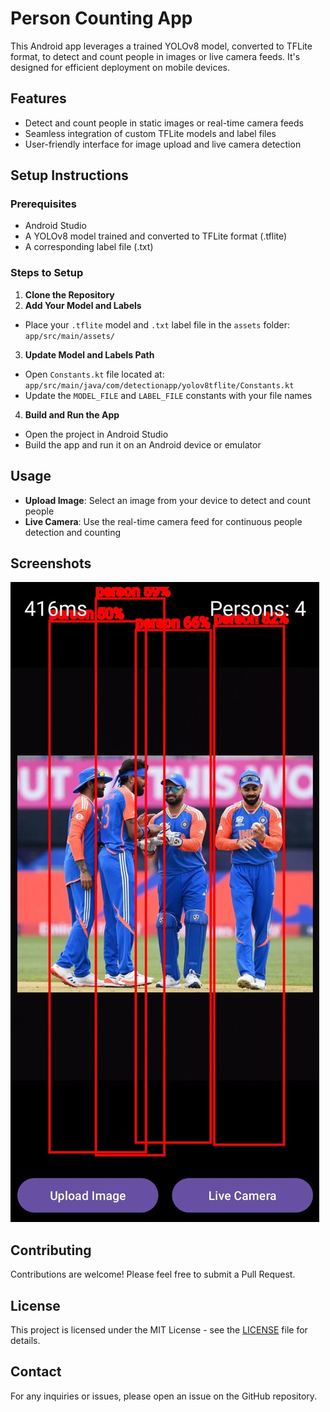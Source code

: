 # Person Counting App

This Android app leverages a trained YOLOv8 model, converted to TFLite format, to detect and count people in images or live camera feeds. It's designed for efficient deployment on mobile devices.

## Features

- Detect and count people in static images or real-time camera feeds
- Seamless integration of custom TFLite models and label files
- User-friendly interface for image upload and live camera detection

## Setup Instructions

### Prerequisites

- Android Studio
- A YOLOv8 model trained and converted to TFLite format (.tflite)
- A corresponding label file (.txt)

### Steps to Setup

1. **Clone the Repository**
2. **Add Your Model and Labels**
- Place your `.tflite` model and `.txt` label file in the `assets` folder:
  `app/src/main/assets/`

3. **Update Model and Labels Path**
- Open `Constants.kt` file located at:
  `app/src/main/java/com/detectionapp/yolov8tflite/Constants.kt`
- Update the `MODEL_FILE` and `LABEL_FILE` constants with your file names

4. **Build and Run the App**
- Open the project in Android Studio
- Build the app and run it on an Android device or emulator

## Usage

- **Upload Image**: Select an image from your device to detect and count people
- **Live Camera**: Use the real-time camera feed for continuous people detection and counting

## Screenshots

![Image Detection](app.jpg)

## Contributing

Contributions are welcome! Please feel free to submit a Pull Request.

## License

This project is licensed under the MIT License - see the [LICENSE](LICENSE) file for details.

## Contact

For any inquiries or issues, please open an issue on the GitHub repository.
